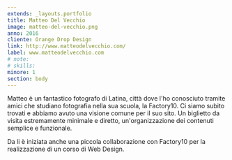 ```yaml
---
extends: _layouts.portfolio
title: Matteo Del Vecchio
image: matteo-del-vecchio.png
anno: 2016
cliente: Orange Drop Design
link: http://www.matteodelvecchio.com/
label: www.matteodelvecchio.com
# note: 
# skills: 
minore: 1
section: body
---
```


Matteo è un fantastico fotografo di Latina, città dove l'ho conosciuto tramite amici che studiano fotografia nella sua scuola, la Factory10. Ci siamo subito trovati e abbiamo avuto una visione comune per il suo sito. Un biglietto da visita estremamente minimale e diretto, un'organizzazione dei contenuti semplice e funzionale.

Da li è iniziata anche una piccola collaborazione con Factory10 per la realizzazione di un corso di Web Design.